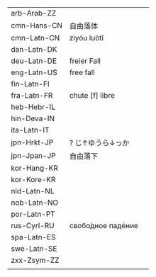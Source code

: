 | | | |
|-|-|-|
| arb-Arab-ZZ |  |  |
| cmn-Hans-CN | 自由落体 |  |
| cmn-Latn-CN | zìyóu luòtǐ |  |
| dan-Latn-DK |  |  |
| deu-Latn-DE | freier Fall |  |
| eng-Latn-US | free fall |  |
| fin-Latn-FI |  |  |
| fra-Latn-FR | chute [f] libre |  |
| heb-Hebr-IL |  |  |
| hin-Deva-IN |  |  |
| ita-Latn-IT |  |  |
| jpn-Hrkt-JP | ? じ↑ゆうら↓っか |  |
| jpn-Jpan-JP | 自由落下 |  |
| kor-Hang-KR |  |  |
| kor-Kore-KR |  |  |
| nld-Latn-NL |  |  |
| nob-Latn-NO |  |  |
| por-Latn-PT |  |  |
| rus-Cyrl-RU | свобо́дное падéние |  |
| spa-Latn-ES |  |  |
| swe-Latn-SE |  |  |
| zxx-Zsym-ZZ |  |  |
|  |  |  |
